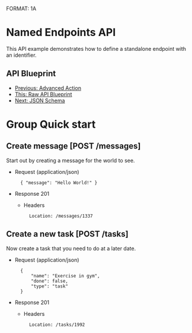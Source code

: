 FORMAT: 1A

# Named Endpoints API
This API example demonstrates how to define a standalone endpoint with an identifier.

## API Blueprint
+ [Previous: Advanced Action](12.%20Advanced%20Action.md)
+ [This: Raw API Blueprint](https://raw.github.com/apiaryio/api-blueprint/master/examples/13.%20Named%20Endpoints.md)
+ [Next: JSON Schema](14.%20JSON%20Schema.md)

# Group Quick start

## Create message [POST /messages]

Start out by creating a message for the world to see.

+ Request (application/json)

        { "message": "Hello World!" }

+ Response 201

    + Headers

            Location: /messages/1337

## Create a new task [POST /tasks]

Now create a task that you need to do at a later date.

+ Request (application/json)

        {
            "name": "Exercise in gym",
            "done": false,
            "type": "task"
        }

+ Response 201

    + Headers

            Location: /tasks/1992
